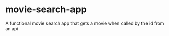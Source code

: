 # movie-search-app
A  functional movie search app that gets a movie when called by the id from an api
